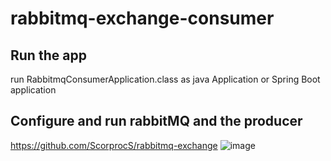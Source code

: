 # rabbitmq-exchange-consumer

## Run the app

run RabbitmqConsumerApplication.class as java Application or Spring Boot application

## Configure and run rabbitMQ and the producer
https://github.com/ScorprocS/rabbitmq-exchange
![image](https://user-images.githubusercontent.com/17098005/163706917-6bdf1f0f-a64a-4b8b-8278-98c6ca84ec44.png)
